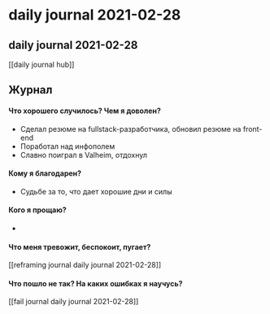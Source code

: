 # daily journal 2021-02-28

## daily journal 2021-02-28
[[daily journal hub]]


## Журнал
#### Что хорошего случилось? Чем я доволен?
- Сделал резюме на fullstack-разработчика, обновил резюме на front-end
- Поработал над инфополем
- Славно поиграл в Valheim, отдохнул

#### Кому я благодарен?
- Судьбе за то, что дает хорошие дни и силы

#### Кого я прощаю?
- 

#### Что меня тревожит, беспокоит, пугает?
[[reframing journal daily journal 2021-02-28]]

#### Что пошло не так? На каких ошибках я научусь?
[[fail journal daily journal 2021-02-28]]

